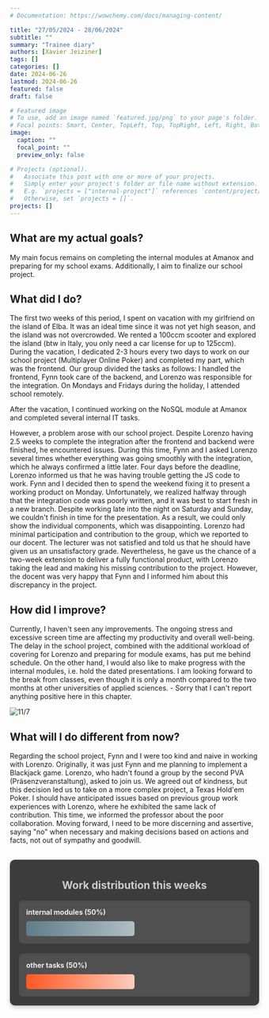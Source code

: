 ```yaml
---
# Documentation: https://wowchemy.com/docs/managing-content/

title: "27/05/2024 - 28/06/2024"
subtitle: ""
summary: "Trainee diary"
authors: [Xavier Jeiziner]
tags: []
categories: []
date: 2024-06-26
lastmod: 2024-06-26
featured: false
draft: false

# Featured image
# To use, add an image named `featured.jpg/png` to your page's folder.
# Focal points: Smart, Center, TopLeft, Top, TopRight, Left, Right, BottomLeft, Bottom, BottomRight.
image:
  caption: ""
  focal_point: ""
  preview_only: false

# Projects (optional).
#   Associate this post with one or more of your projects.
#   Simply enter your project's folder or file name without extension.
#   E.g. `projects = ["internal-project"]` references `content/project/deep-learning/index.md`.
#   Otherwise, set `projects = []`.
projects: []
---
```


## What are my actual goals?

My main focus remains on completing the internal modules at Amanox and preparing for my school exams. Additionally, I aim to finalize our school project.

## What did I do?

The first two weeks of this period, I spent on vacation with my girlfriend on the island of Elba. It was an ideal time since it was not yet high season, and the island was not overcrowded. We rented a 100ccm scooter and explored the island (btw in Italy, you only need a car license for up to 125ccm). During the vacation, I dedicated 2-3 hours every two days to work on our school project (Multiplayer Online Poker) and completed my part, which was the frontend. Our group divided the tasks as follows: I handled the frontend, Fynn took care of the backend, and Lorenzo was responsible for the integration. On Mondays and Fridays during the holiday, I attended school remotely.

After the vacation, I continued working on the NoSQL module at Amanox and completed several internal IT tasks.

However, a problem arose with our school project. Despite Lorenzo having 2.5 weeks to complete the integration after the frontend and backend were finished, he encountered issues. During this time, Fynn and I asked Lorenzo several times whether everything was going smoothly with the integration, which he always confirmed a little later. Four days before the deadline, Lorenzo informed us that he was having trouble getting the JS code to work. Fynn and I decided then to spend the weekend fixing it to present a working product on Monday. Unfortunately, we realized halfway through that the integration code was poorly written, and it was best to start fresh in a new branch. Despite working late into the night on Saturday and Sunday, we couldn't finish in time for the presentation. As a result, we could only show the individual components, which was disappointing. Lorenzo had minimal participation and contribution to the group, which we reported to our docent. The lecturer was not satisfied and told us that he should have given us an unsatisfactory grade. Nevertheless, he gave us the chance of a two-week extension to deliver a fully functional product, with Lorenzo taking the lead and making his missing contribution to the project. However, the docent was very happy that Fynn and I informed him about this discrepancy in the project.

## How did I improve?

Currently, I haven't seen any improvements. The ongoing stress and excessive screen time are affecting my productivity and overall well-being. The delay in the school project, combined with the additional workload of covering for Lorenzo and preparing for module exams, has put me behind schedule. On the other hand, I would also like to make progress with the internal modules, i.e. hold the dated presentations. I am looking forward to the break from classes, even though it is only a month compared to the two months at other universities of applied sciences. - Sorry that I can't report anything positive here in this chapter.

![11/7](screentime.png "11/7")

## What will I do different from now?

Regarding the school project, Fynn and I were too kind and naive in working with Lorenzo. Originally, it was just Fynn and me planning to implement a Blackjack game. Lorenzo, who hadn't found a group by the second PVA (Präsenzveranstaltung), asked to join us. We agreed out of kindness, but this decision led us to take on a more complex project, a Texas Hold'em Poker. I should have anticipated issues based on previous group work experiences with Lorenzo, where he exhibited the same lack of contribution. This time, we informed the professor about the poor collaboration. Moving forward, I need to be more discerning and assertive, saying "no" when necessary and making decisions based on actions and facts, not out of sympathy and goodwill.

<br>
<div style="padding: 18px; padding-top: 10px; color: #eee; background-color: #3c3c3c; border-radius: 10px; box-shadow: 0 4px 8px rgba(0,0,0,0.2);">
  <h2 style="text-align: center; color: #ccc;">Work distribution this weeks</h2>
  <div style="background-color: #505050; padding: 15px; margin-bottom: 20px; border-radius: 8px; color: #eee; box-shadow: inset 0 2px 4px rgba(0,0,0,0.1);">
    <strong>internal modules (50%)</strong>
    <div style="width: 50%; height: 30px; background: linear-gradient(to right, #607D8B 0%, #B0BEC5 100%); border-radius: 5px; margin-top: 10px;"></div>
  </div>
  <div style="background-color: #505050; padding: 15px; border-radius: 8px; color: #eee; box-shadow: inset 0 2px 4px rgba(0,0,0,0.1);">
    <strong>other tasks (50%)</strong>
    <div style="width: 50%; height: 30px; background: linear-gradient(to right, #FF5722 0%, #FFCCBC 100%); border-radius: 5px; margin-top: 10px;"></div>
  </div>
</div>
